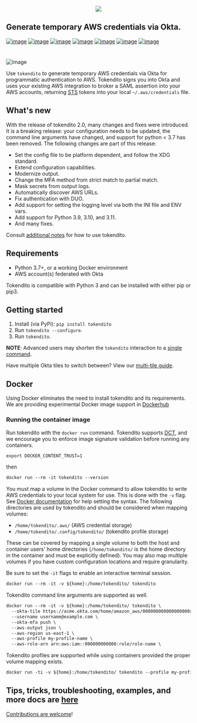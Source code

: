 <p align="center">
  <img src="https://raw.githubusercontent.com/dowjones/tokendito/main/docs/tokendito.png"/>
</p>

## Generate temporary AWS credentials via Okta.

[![image](https://img.shields.io/github/actions/workflow/status/dowjones/tokendito/test.yml)](https://github.com/dowjones/tokendito/actions)
[![image](https://img.shields.io/pypi/pyversions/tokendito?color=blueviolet)](https://pypi.org/project/tokendito/)
[![image](https://img.shields.io/github/actions/workflow/status/dowjones/tokendito/woke.yml?label=woke)](https://github.com/dowjones/tokendito/actions)
[![image](https://img.shields.io/badge/license-Apache%202.0-ff69b4)](https://github.com/dowjones/tokendito/blob/main/LICENSE.txt)
[![image](https://img.shields.io/badge/OS-Mac%2C%20Windows%2C%20Linux-9cf)](https://github.com/dowjones/tokendito/)
[![image](https://img.shields.io/coverallsCoverage/github/dowjones/tokendito)](https://coveralls.io/github/dowjones/tokendito) [![image](https://img.shields.io/pypi/dm/tokendito)](https://pypistats.org/packages/tokendito)

#

![image](https://raw.githubusercontent.com/dowjones/tokendito/main/docs/tokendito-scaled.gif)

Use `tokendito` to generate temporary AWS credentials via Okta for
programmatic authentication to AWS. Tokendito signs you into Okta and
uses your existing AWS integration to broker a SAML assertion into
your AWS accounts, returning
[STS](https://docs.aws.amazon.com/IAM/latest/UserGuide/id_credentials_temp.html)
tokens into your local `~/.aws/credentials` file.

## What's new
With the release of tokendito 2.0, many changes and fixes were introduced. It is a breaking release: your configuration needs to be updated, the command line arguments have changed, and support for python < 3.7 has been removed.
The following changes are part of this release:
- Set the config file to be platform dependent, and follow the XDG standard.
- Extend configuration capabilities.
- Modernize output.
- Change the MFA method from strict match to partial match.
- Mask secrets from output logs.
- Automatically discover AWS URLs.
- Fix authentication with DUO.
- Add support for setting the logging level via both the INI file and ENV vars.
- Add support for Python 3.9, 3.10, and 3.11.
- And many fixes.

Consult [additional notes](https://github.com/dowjones/tokendito/blob/main/docs/README.md) for how to use tokendito.

## Requirements

-   Python 3.7+, or a working Docker environment
-   AWS account(s) federated with Okta

Tokendito is compatible with Python 3 and can be installed with either
pip or pip3.

## Getting started

1.  Install (via PyPi): `pip install tokendito`
2.  Run `tokendito --configure`.
3.  Run `tokendito`.

**NOTE**: Advanced users may shorten the `tokendito` interaction to a [single
command](https://github.com/dowjones/tokendito/blob/main/docs/README.md#single-command-usage).

Have multiple Okta tiles to switch between? View our [multi-tile
guide](https://github.com/dowjones/tokendito/blob/main/docs/README.md#multi-tile-guide).


## Docker

Using Docker eliminates the need to install tokendito and its requirements. We are providing experimental Docker image support in [Dockerhub](https://hub.docker.com/r/tokendito/tokendito)

### Running the container image

Run tokendito with the `docker run` command. Tokendito supports [DCT](https://docs.docker.com/engine/security/trust/), and we encourage you to enforce image signature validation before running any containers.

``` txt
export DOCKER_CONTENT_TRUST=1
```

then

``` txt
docker run --rm -it tokendito --version
```

You must map a volume in the Docker command to allow tokendito to write AWS credentials to your local system for use.  This is done with the `-v` flag.  See [Docker documentation](https://docs.docker.com/engine/reference/commandline/run/#-mount-volume--v---read-only) for help setting the syntax.  The following directories are used by tokendito and should be considered when mapping volumes:

- `/home/tokendito/.aws/` (AWS credential storage)
- `/home/tokendito/.config/tokendito/` (tokendito profile storage)

These can be covered by mapping a single volume to both the host and container users' home directories (`/home/tokendito/` is the home directory in the container and must be explicitly defined).  You may also map multiple volumes if you have custom configuration locations and require granularity.

Be sure to set the `-it` flags to enable an interactive terminal session.

``` txt
docker run --rm -it -v ${home}:/home/tokendito/ tokendito
```

Tokendito command line arguments are supported as well.

``` txt
docker run --rm -it -v ${home}:/home/tokendito/ tokendito \
  --okta-tile https://acme.okta.com/home/amazon_aws/000000000000000000x0/123 \
  --username username@example.com \
  --okta-mfa push \
  --aws-output json \
  --aws-region us-east-1 \
  --aws-profile my-profile-name \
  --aws-role-arn arn:aws:iam::000000000000:role/role-name \
```

Tokendito profiles are supported while using containers provided the proper volume mapping exists.

``` txt
docker run -ti -v ${home}:/home/tokendito/ tokendito --profile my-profile-name
```

## Tips, tricks, troubleshooting, examples, and more docs are [here](https://github.com/dowjones/tokendito/blob/main/docs/README.md)

[Contributions are welcome](https://github.com/dowjones/tokendito/blob/main/docs/CONTRIBUTING.md)!
